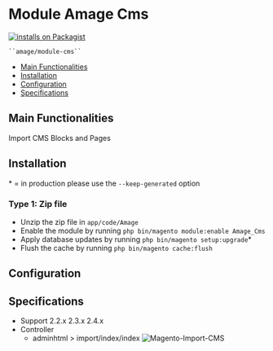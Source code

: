 
# Module Amage Cms

[![installs on Packagist](https://img.shields.io/packagist/dt/amage/module-cms)](https://packagist.org/packages/amage/module-cms)

    ``amage/module-cms``

 - [Main Functionalities](#markdown-header-main-functionalities)
 - [Installation](#markdown-header-installation)
 - [Configuration](#markdown-header-configuration)
 - [Specifications](#markdown-header-specifications)


## Main Functionalities
Import CMS Blocks and Pages

## Installation
\* = in production please use the `--keep-generated` option

### Type 1: Zip file

 - Unzip the zip file in `app/code/Amage`
 - Enable the module by running `php bin/magento module:enable Amage_Cms`
 - Apply database updates by running `php bin/magento setup:upgrade`\*
 - Flush the cache by running `php bin/magento cache:flush`

## Configuration

## Specifications
 - Support 2.2.x 2.3.x 2.4.x
 - Controller
	- adminhtml > import/index/index
![Magento-Import-CMS](https://user-images.githubusercontent.com/16528097/122640558-d1db5080-d11d-11eb-8147-fee6de6b7b7d.png)
